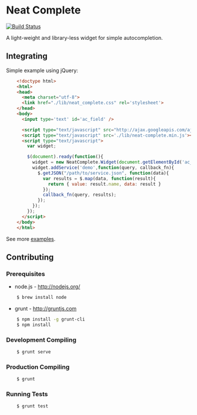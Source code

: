 Neat Complete
=============
[![Build Status](https://secure.travis-ci.org/AbleTech/neat-complete.png?branch=master)](http://travis-ci.org/AbleTech/neat-complete)

A light-weight and library-less widget for simple autocompletion.

Integrating
-----------
Simple example using jQuery:
```html
    <!doctype html>
    <html>
    <head>
      <meta charset="utf-8">
      <link href="./lib/neat_complete.css" rel='stylesheet'>
    </head>
    <body>
      <input type='text' id='ac_field' />

      <script type="text/javascript" src="http://ajax.googleapis.com/ajax/libs/jquery/1.7.1/jquery.min.js"></script>
      <script type="text/javascript" src='./lib/neat-complete.min.js'></script>
      <script type="text/javascript">
        var widget;

        $(document).ready(function(){
          widget = new NeatComplete.Widget(document.getElementById('ac_field'));
          widget.addService('demo',function(query, callback_fn){
            $.getJSON("/path/to/service.json", function(data){
              var results = $.map(data, function(result){
                return { value: result.name, data: result }
              });
              callback_fn(query, results);
            });
          });
        });
      </script>
    </body>
    </html>
```
See more <a href="//abletech.github.io/neat-complete/" target="_parent">examples</a>.



Contributing
------------
### Prerequisites

* node.js - http://nodejs.org/

```sh
    $ brew install node
```

* grunt - http://gruntjs.com

```sh
    $ npm install -g grunt-cli
    $ npm install
```

### Development Compiling

```sh
    $ grunt serve
```

### Production Compiling

```sh
    $ grunt
```

### Running Tests

```sh
    $ grunt test
```
